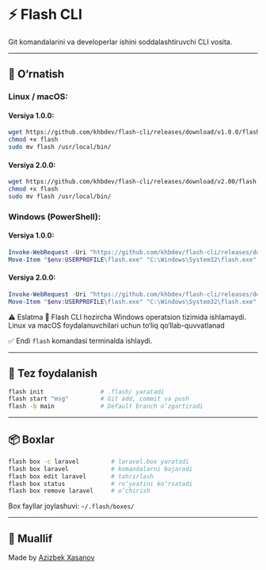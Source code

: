
# ⚡ Flash CLI

Git komandalarini va developerlar ishini soddalashtiruvchi CLI vosita.

---

## 🔧 O‘rnatish

### Linux / macOS:

#### Versiya 1.0.0:
```bash
wget https://github.com/khbdev/flash-cli/releases/download/v1.0.0/flash
chmod +x flash
sudo mv flash /usr/local/bin/
````

#### Versiya 2.0.0:

```bash
wget https://github.com/khbdev/flash-cli/releases/download/v2.00/flash
chmod +x flash
sudo mv flash /usr/local/bin/

```

### Windows (PowerShell):

#### Versiya 1.0.0:

```powershell
Invoke-WebRequest -Uri "https://github.com/khbdev/flash-cli/releases/download/v1.0.0/flash.exe" -OutFile "$env:USERPROFILE\flash.exe"
Move-Item "$env:USERPROFILE\flash.exe" "C:\Windows\System32\flash.exe"
```

#### Versiya 2.0.0:

```powershell
Invoke-WebRequest -Uri "https://github.com/khbdev/flash-cli/releases/download/v2.0.0/flash.exe" -OutFile "$env:USERPROFILE\flash.exe"
Move-Item "$env:USERPROFILE\flash.exe" "C:\Windows\System32\flash.exe"
```
⚠️ Eslatma
🚫 Flash CLI hozircha Windows operatsion tizimida ishlamaydi.
Linux va macOS foydalanuvchilari uchun to‘liq qo‘llab-quvvatlanad

✅ Endi `flash` komandasi terminalda ishlaydi.

---

## 🚀 Tez foydalanish

```bash
flash init                # .flash/ yaratadi
flash start "msg"         # Git add, commit va push
flash -b main             # Default branch o‘zgartiradi
```

---

## 📦 Boxlar

```bash
flash box -c laravel         # laravel.box yaratadi
flash box laravel            # komandalarni bajaradi
flash box edit laravel       # tahrirlash
flash box status             # ro‘yxatini ko‘rsatadi
flash box remove laravel     # o‘chirish
```

Box fayllar joylashuvi: `~/.flash/boxes/`

---

## 👤 Muallif

Made by [Azizbek Xasanov](https://github.com/khbdev)


